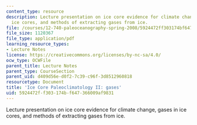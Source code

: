```yaml
---
content_type: resource
description: Lecture presentation on ice core evidence for climate change, gases in
  ice cores, and methods of extracting gases from ice.
file: /courses/12-740-paleoceanography-spring-2008/5924472ff303174bf647366009af9831_lec08a_slide.pdf
file_size: 1120367
file_type: application/pdf
learning_resource_types:
- Lecture Notes
license: https://creativecommons.org/licenses/by-nc-sa/4.0/
ocw_type: OCWFile
parent_title: Lecture Notes
parent_type: CourseSection
parent_uid: d409d56e-d0f2-7c39-c96f-3d8512960818
resourcetype: Document
title: 'Ice Core Paleoclimatology II: gases'
uid: 5924472f-f303-174b-f647-366009af9831
---
```

Lecture presentation on ice core evidence for climate change, gases in ice cores, and methods of extracting gases from ice.